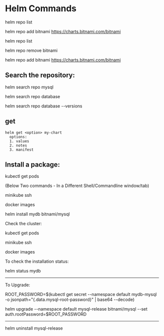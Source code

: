 # Helm Commands  

helm repo list

helm repo add bitnami https://charts.bitnami.com/bitnami

helm repo list

helm repo remove bitnami

helm repo add bitnami https://charts.bitnami.com/bitnami


## Search the repository:

helm search repo mysql

helm search repo database

helm search repo database --versions

## get  
```
helm get <option> my-chart
  options: 
  1. values
  2. notes
  3. manifest
```
## Install a package:

kubectl get pods

(Below Two commands - In a Different Shell/Commandline window/tab)

minikube ssh

docker images

helm install mydb bitnami/mysql

Check the cluster:

kubectl get pods

minikube ssh

docker images

To check the installation status:

helm status mydb



--------------------------------------------

To Upgrade:

ROOT_PASSWORD=$(kubectl get secret --namespace default mydb-mysql -o jsonpath="{.data.mysql-root-password}" | base64 --decode)

helm upgrade --namespace default mysql-release bitnami/mysql --set auth.rootPassword=$ROOT_PASSWORD

-------

helm uninstall mysql-release
